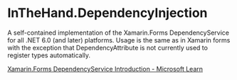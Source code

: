 # InTheHand.DependencyInjection

A self-contained implementation of the Xamarin.Forms DependencyService for all .NET 6.0 (and later) platforms. Usage is the same as in Xamarin forms with the exception that DependencyAttribute is not currently used to register types automatically.

[Xamarin.Forms DependencyService Introduction - Microsoft Learn](https://learn.microsoft.com/en-us/xamarin/xamarin-forms/app-fundamentals/dependency-service/introduction)
